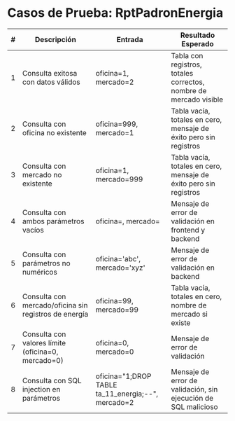# Casos de Prueba: RptPadronEnergia

| # | Descripción | Entrada | Resultado Esperado |
|---|-------------|---------|-------------------|
| 1 | Consulta exitosa con datos válidos | oficina=1, mercado=2 | Tabla con registros, totales correctos, nombre de mercado visible |
| 2 | Consulta con oficina no existente | oficina=999, mercado=1 | Tabla vacía, totales en cero, mensaje de éxito pero sin registros |
| 3 | Consulta con mercado no existente | oficina=1, mercado=999 | Tabla vacía, totales en cero, mensaje de éxito pero sin registros |
| 4 | Consulta con ambos parámetros vacíos | oficina=, mercado= | Mensaje de error de validación en frontend y backend |
| 5 | Consulta con parámetros no numéricos | oficina='abc', mercado='xyz' | Mensaje de error de validación en backend |
| 6 | Consulta con mercado/oficina sin registros de energía | oficina=99, mercado=99 | Tabla vacía, totales en cero, nombre de mercado si existe |
| 7 | Consulta con valores límite (oficina=0, mercado=0) | oficina=0, mercado=0 | Mensaje de error de validación |
| 8 | Consulta con SQL injection en parámetros | oficina="1;DROP TABLE ta_11_energia;--", mercado=2 | Mensaje de error de validación, sin ejecución de SQL malicioso |
